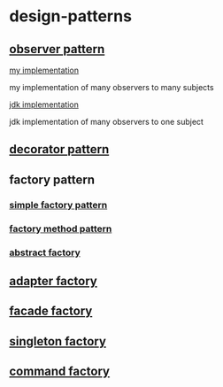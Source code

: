 # design-patterns

## [observer pattern](https://blog.csdn.net/codingtu/article/details/89392812)
[my implementation](https://github.com/zhuzhenke/design-patterns/tree/master/observer/src/main/java/com/design/pattern/observer/me)

 my implementation of many observers to many subjects

[jdk implementation](https://github.com/zhuzhenke/design-patterns/tree/master/observer/src/main/java/com/design/pattern/observer/jdk)

jdk implementation of many observers to one subject

## [decorator pattern](https://github.com/zhuzhenke/design-patterns/tree/master/decorator/src/main/java/com/design/pattern/decorator)

## factory pattern

### [simple factory pattern](https://github.com/zhuzhenke/design-patterns/tree/master/factory-simplefactory/src/main/java/com/design/pattern/factory/simplefactory)

### [factory method pattern](https://github.com/zhuzhenke/design-patterns/tree/master/factory-factorymethod/src/main/java/com/design/pattern/factory/factorymethod)

### [abstract factory](https://github.com/zhuzhenke/design-patterns/tree/master/factory-abstractfactory/src/main/java/com/design/pattern/factory/abstractfactory)

## [adapter factory](https://github.com/zhuzhenke/design-patterns/tree/master/adapter/src/main/java/com/design/pattern/adapter)

## [facade factory](https://github.com/zhuzhenke/design-patterns/tree/master/facade/src/main/java/com/design/pattern/facade)

## [singleton factory](https://github.com/zhuzhenke/design-patterns/tree/master/singleton/src/main/java/com/design/pattern/singleton)

## [command factory](https://github.com/zhuzhenke/design-patterns/tree/master/command/src/main/java/com/design/pattern/command)

